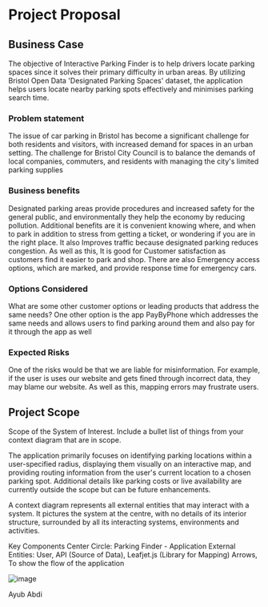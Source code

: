 # Project Proposal

## Business Case
The objective of Interactive Parking Finder is to help drivers locate parking spaces since it solves their primary difficulty in urban areas. By utilizing Bristol Open Data 'Designated Parking Spaces' dataset, the application helps users locate nearby parking spots effectively and minimises parking search time.

### Problem statement
The issue of car parking in Bristol has become a significant challenge for both residents and visitors, with increased demand for spaces in an urban setting. The challenge for Bristol City Council is to balance the demands of local companies, commuters, and residents with managing the city's limited parking supplies

### Business benefits
Designated parking areas provide procedures and increased safety for the general public, and environmentally they help the economy by reducing pollution. Additional benefits are it is convenient knowing where, and when to park in addition to stress from getting a ticket, or wondering if you are in the right place. It also Improves traffic because designated parking reduces congestion. As well as this, It is good for Customer satisfaction as customers find it easier to park and shop. There are also Emergency access options, which are marked, and provide response time for emergency cars.

### Options Considered
What are some other customer options or leading products that address the same needs?
One other option is the app PayByPhone which addresses the same needs and allows users to find parking around them and also pay for it through the app as well

### Expected Risks
One of the risks would be that we are liable for misinformation. For example, if the user is uses our website and gets fined through incorrect data, they may blame our website. As well as this, mapping errors may frustrate users.

## Project Scope
Scope of the System of Interest. Include a bullet list of things from your context diagram that are in scope.

The application primarily focuses on identifying parking locations within a user-specified radius, displaying them visually on an interactive map, and providing routing information from the user's current location to a chosen parking spot. Additional details like parking costs or live availability are currently outside the scope but can be future enhancements. 

A context diagram represents all external entities that may interact with a system. It pictures the system at the centre, with no details of its interior structure, surrounded by all its interacting systems, environments and activities.

Key Components
	Center Circle: Parking Finder - Application
	External Entities: User, API (Source of Data), Leafjet.js (Library for Mapping)
Arrows, To show the flow of the application


![image](https://github.com/user-attachments/assets/07e9cacb-fb0d-49a9-85b5-d8381f041575)


Ayub Abdi
